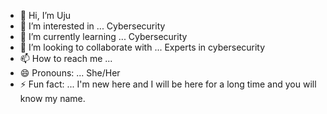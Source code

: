 - 👋 Hi, I’m Uju
- 👀 I’m interested in ... Cybersecurity
- 🌱 I’m currently learning ... Cybersecurity
- 💞️ I’m looking to collaborate with ... Experts in cybersecurity
- 📫 How to reach me ... 
- 😄 Pronouns: ... She/Her
- ⚡ Fun fact: ... I'm new here and I will be here for a long time and you will know my name.

<!---
Uju-halo/Uju-halo is a ✨ special ✨ repository because its `README.md` (this file) appears on your GitHub profile.
You can click the Preview link to take a look at your changes.
--->
